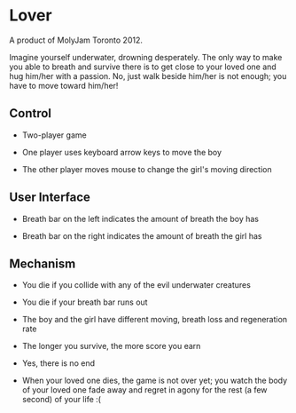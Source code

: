 # Lover

A product of MolyJam Toronto 2012.

Imagine yourself underwater, drowning desperately. The only way to make you able to breath and survive there is to get close to your loved one and hug him/her with a passion. No, just walk beside him/her is not enough; you have to move toward him/her!

## Control

- Two-player game

- One player uses keyboard arrow keys to move the boy

- The other player moves mouse to change the girl's moving direction

## User Interface

- Breath bar on the left indicates the amount of breath the boy has

- Breath bar on the right indicates the amount of breath the girl has

## Mechanism

- You die if you collide with any of the evil underwater creatures

- You die if your breath bar runs out

- The boy and the girl have different moving, breath loss and regeneration rate

- The longer you survive, the more score you earn
    
- Yes, there is no end

- When your loved one dies, the game is not over yet; you watch the body of your loved one fade away and regret in agony for the rest (a few second) of your life :(
